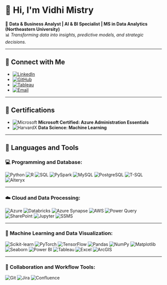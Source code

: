 # 👋 Hi, I'm Vidhi Mistry  
🎯 **Data & Business Analyst | AI & BI Specialist | MS in Data Analytics (Northeastern University)**  
📊 *Transforming data into insights, predictive models, and strategic decisions.*

---

## 🔗 Connect with Me  

- [![LinkedIn](https://img.shields.io/badge/LinkedIn-0077B5?style=for-the-badge&logo=linkedin&logoColor=white)](https://www.linkedin.com/in/vidhimistryr)  
- [![GitHub](https://img.shields.io/badge/GitHub-181717?style=for-the-badge&logo=github&logoColor=white)](https://github.com/VidhiMistry1)  
- [![Tableau](https://img.shields.io/badge/Tableau-E97627?style=for-the-badge&logo=tableau&logoColor=white)](#)  
- [![Email](https://img.shields.io/badge/Email-vidhirt@gmail.com-D14836?style=for-the-badge&logo=gmail&logoColor=white)](mailto:vidhirt@gmail.com)  

---

## 🏅 Certifications  

- ![Microsoft](https://img.shields.io/badge/Microsoft-0078D4?style=for-the-badge&logo=microsoft&logoColor=white) **Microsoft Certified: Azure Administration Essentials**  
- ![HarvardX](https://img.shields.io/badge/HarvardX-A51C30?style=for-the-badge&logo=harvard&logoColor=white) **Data Science: Machine Learning**

---

## 🧠 Languages and Tools  

### 💻 **Programming and Database:**  
![Python](https://img.shields.io/badge/Python-3776AB?style=for-the-badge&logo=python&logoColor=white)
![R](https://img.shields.io/badge/R-276DC3?style=for-the-badge&logo=r&logoColor=white)
![SQL](https://img.shields.io/badge/SQL-003B57?style=for-the-badge&logo=postgresql&logoColor=white)
![PySpark](https://img.shields.io/badge/PySpark-E25A1C?style=for-the-badge&logo=apachespark&logoColor=white)
![MySQL](https://img.shields.io/badge/MySQL-4479A1?style=for-the-badge&logo=mysql&logoColor=white)
![PostgreSQL](https://img.shields.io/badge/PostgreSQL-336791?style=for-the-badge&logo=postgresql&logoColor=white)
![T-SQL](https://img.shields.io/badge/T--SQL-CC2927?style=for-the-badge&logo=microsoftsqlserver&logoColor=white)
![Alteryx](https://img.shields.io/badge/Alteryx-0078C1?style=for-the-badge&logo=alteryx&logoColor=white)

---

### ☁️ **Cloud and Data Processing:**  
![Azure](https://img.shields.io/badge/Azure-0078D4?style=for-the-badge&logo=microsoftazure&logoColor=white)
![Databricks](https://img.shields.io/badge/Databricks-FF3621?style=for-the-badge&logo=databricks&logoColor=white)
![Azure Synapse](https://img.shields.io/badge/Azure%20Synapse-0078D7?style=for-the-badge&logo=microsoftazure&logoColor=white)
![AWS](https://img.shields.io/badge/AWS-232F3E?style=for-the-badge&logo=amazonaws&logoColor=white)
![Power Query](https://img.shields.io/badge/Power%20Query-F2C811?style=for-the-badge&logo=power-bi&logoColor=black)
![SharePoint](https://img.shields.io/badge/SharePoint-0078D4?style=for-the-badge&logo=microsoftsharepoint&logoColor=white)
![Jupyter](https://img.shields.io/badge/Jupyter-F37626?style=for-the-badge&logo=jupyter&logoColor=white)
![SSMS](https://img.shields.io/badge/SSMS-CC2927?style=for-the-badge&logo=microsoftsqlserver&logoColor=white)

---

### 🤖 **Machine Learning and Data Visualization:**  
![Scikit-learn](https://img.shields.io/badge/Scikit--Learn-F7931E?style=for-the-badge&logo=scikitlearn&logoColor=white)
![PyTorch](https://img.shields.io/badge/PyTorch-EE4C2C?style=for-the-badge&logo=pytorch&logoColor=white)
![TensorFlow](https://img.shields.io/badge/TensorFlow-FF6F00?style=for-the-badge&logo=tensorflow&logoColor=white)
![Pandas](https://img.shields.io/badge/Pandas-150458?style=for-the-badge&logo=pandas&logoColor=white)
![NumPy](https://img.shields.io/badge/NumPy-013243?style=for-the-badge&logo=numpy&logoColor=white)
![Matplotlib](https://img.shields.io/badge/Matplotlib-11557C?style=for-the-badge&logoColor=white)
![Seaborn](https://img.shields.io/badge/Seaborn-9A9CEE?style=for-the-badge&logoColor=white)
![Power BI](https://img.shields.io/badge/Power%20BI-F2C811?style=for-the-badge&logo=power-bi&logoColor=black)
![Tableau](https://img.shields.io/badge/Tableau-E97627?style=for-the-badge&logo=tableau&logoColor=white)
![Excel](https://img.shields.io/badge/Excel-217346?style=for-the-badge&logo=microsoftexcel&logoColor=white)
![ArcGIS](https://img.shields.io/badge/ArcGIS-2C7AC3?style=for-the-badge&logo=esri&logoColor=white)

---

### 🧰 **Collaboration and Workflow Tools:**  
![Git](https://img.shields.io/badge/Git-F05032?style=for-the-badge&logo=git&logoColor=white)
![Jira](https://img.shields.io/badge/Jira-0052CC?style=for-the-badge&logo=jira&logoColor=white)
![Confluence](https://img.shields.i)
